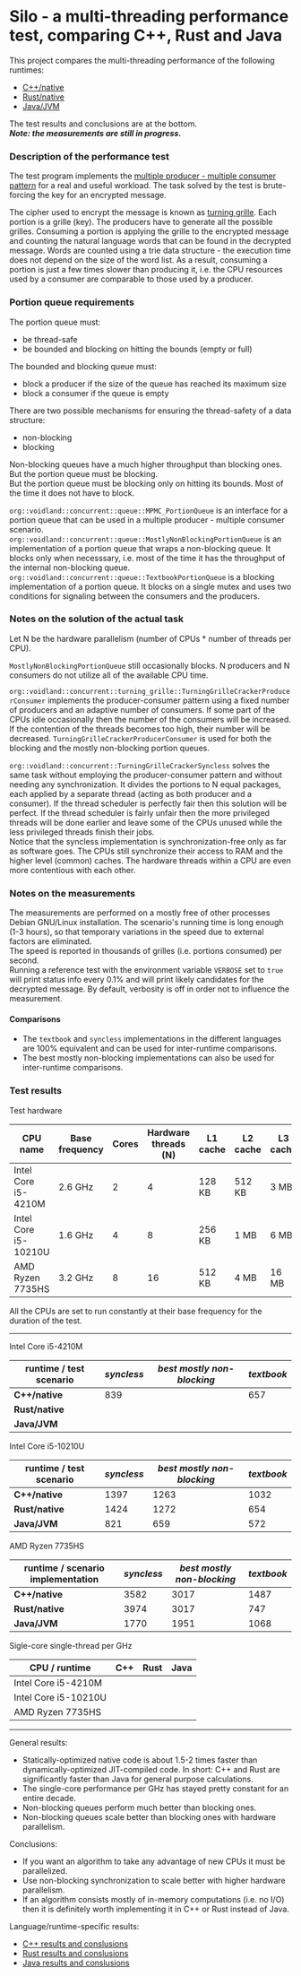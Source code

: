 # Silo - a multi-threading performance test, comparing C++, Rust and Java

This project compares the multi-threading performance of the following runtimes:

- [C++/native](c++/README.md)
- [Rust/native](rust/README.md)
- [Java/JVM](java/README.md)

The test results and conclusions are at the bottom.  
***Note: the measurements are still in progress.***


### Description of the performance test

The test program implements the [multiple producer - multiple consumer pattern](https://en.wikipedia.org/wiki/Producer%E2%80%93consumer_problem) for a real and useful workload. The task solved by the test is brute-forcing the key for an encrypted message.

The cipher used to encrypt the message is known as [turning grille](https://www.dcode.fr/turning-grille-cipher). Each portion is a grille (key). The producers have to generate all the possible grilles. Consuming a portion is applying the grille to the encrypted message and counting the natural language words that can be found in the decrypted message. Words are counted using a trie data structure - the execution time does not depend on the size of the word list. As a result, consuming a portion is just a few times slower than producing it, i.e. the CPU resources used by a consumer are comparable to those used by a producer.  

### Portion queue requirements

The portion queue must:
- be thread-safe
- be bounded and blocking on hitting the bounds (empty or full)

The bounded and blocking queue must:
- block a producer if the size of the queue has reached its maximum size
- block a consumer if the queue is empty

There are two possible mechanisms for ensuring the thread-safety of a data structure:
- non-blocking
- blocking

Non-blocking queues have a much higher throughput than blocking ones.  
But the portion queue must be blocking.  
But the portion queue must be blocking only on hitting its bounds. Most of the time it does not have to block.

`org::voidland::concurrent::queue::MPMC_PortionQueue` is an interface for a portion queue that can be used in a multiple producer - multiple consumer scenario.  
`org::voidland::concurrent::queue::MostlyNonBlockingPortionQueue` is an implementation of a portion queue that wraps a non-blocking queue. It blocks only when necesssary, i.e. most of the time it has the throughput of the internal non-blocking queue.  
`org::voidland::concurrent::queue::TextbookPortionQueue` is a blocking implementation of a portion queue. It blocks on a single mutex and uses two conditions for signaling between the consumers and the producers.


### Notes on the solution of the actual task

Let N be the hardware parallelism (number of CPUs * number of threads per CPU).

`MostlyNonBlockingPortionQueue` still occasionally blocks. N producers and N consumers do not utilize all of the available CPU time.

`org::voidland::concurrent::turning_grille::TurningGrilleCrackerProducerConsumer` implements the producer-consumer pattern using a fixed number of producers and an adaptive number of consumers. If some part of the CPUs idle occasionally then the number of the consumers will be increased. If the contention of the threads becomes too high, their number will be decreased. `TurningGrilleCrackerProducerConsumer` is used for both the blocking and the mostly non-blocking portion queues.

`org::voidland::concurrent::TurningGrilleCrackerSyncless` solves the same task without employing the producer-consumer pattern and without needing any synchronization. It divides the portions to N equal packages, each applied by a separate thread (acting as both producer and a consumer). If the thread scheduler is perfectly fair then this solution will be perfect. If the thread scheduler is fairly unfair then the more privileged threads will be done earlier and leave some of the CPUs unused while the less privileged threads finish their jobs.  
Notice that the syncless implementation is synchronization-free only as far as software goes. The CPUs still synchronize their access to RAM and the higher level (common) caches. The hardware threads within a CPU are even more contentious with each other.

### Notes on the measurements

The measurements are performed on a mostly free of other processes Debian GNU/Linux installation. The scenario's running time is long enough (1-3 hours), so that temporary variations in the speed due to external factors are eliminated.  
The speed is reported in thousands of grilles (i.e. portions consumed) per second.  
Running a reference test with the environment variable `VERBOSE` set to `true` will print status info every 0.1% and will print likely candidates for the decrypted message. By default, verbosity is off in order not to influence the measurement.

#### Comparisons

- The `textbook` and `syncless` implementations in the different languages are 100% equivalent and can be used for inter-runtime comparisons.
- The best mostly non-blocking implementations can also be used for inter-runtime comparisons.

### Test results

Test hardware

| CPU name | Base frequency | Cores | Hardware threads (N) | L1 cache | L2 cache | L3 cache | Year purchased |
|---|---|---|---|---|---|---|---|
| Intel Core i5-4210M | 2.6 GHz | 2 | 4 | 128 KB | 512 KB | 3 MB | 2014 |
| Intel Core i5-10210U | 1.6 GHz | 4 | 8 | 256 KB | 1 MB | 6 MB | 2020 |
| AMD Ryzen 7735HS | 3.2 GHz | 8 | 16 | 512 KB | 4 MB | 16 MB | 2025 |

All the CPUs are set to run constantly at their base frequency for the duration of the test.

---

Intel Core i5-4210M

| runtime / test scenario | *syncless* | *best mostly non-blocking* | *textbook* |
|---|---|---|---|
| **C++/native** | 839 |  | 657 |
| **Rust/native** |  |  |  |
| **Java/JVM** |  |  |  |

Intel Core i5-10210U

| runtime / test scenario | *syncless* | *best mostly non-blocking* | *textbook* |
|---|---|---|---|
| **C++/native** | 1397 | 1263 | 1032 |
| **Rust/native** | 1424 | 1272 | 654 |
| **Java/JVM** | 821 | 659 | 572 |

AMD Ryzen 7735HS

| runtime / scenario implementation | *syncless* | *best mostly non-blocking* | *textbook* |
|---|---|---|---|
| **C++/native** | 3582 | 3017 | 1487 |
| **Rust/native** | 3974 | 3017 | 747 |
| **Java/JVM** | 1770 | 1951 | 1068 |

Sigle-core single-thread per GHz

| CPU / runtime | C++ | Rust | Java |
|---|---|---|---|
| Intel Core i5-4210M |  |  |  |
| Intel Core i5-10210U |  |  |  |
| AMD Ryzen 7735HS |  |  |  |

---

General results:
- Statically-optimized native code is about 1.5-2 times faster than dynamically-optimized JIT-compiled code. In short: C++ and Rust are significantly faster than Java for general purpose calculations.
- The single-core performance per GHz has stayed pretty constant for an entire decade.
- Non-blocking queues perform much better than blocking ones.
- Non-blocking queues scale better than blocking ones with hardware parallelism.

Conclusions:
- If you want an algorithm to take any advantage of new CPUs it must be parallelized.
- Use non-blocking synchronization to scale better with higher hardware parallelism.
- If an algorithm consists mostly of in-memory computations (i.e. no I/O) then it is definitely worth implementing it in C++ or Rust instead of Java.

Language/runtime-specific results:
- [C++ results and conslusions](c++/README.md)
- [Rust results and conslusions](rust/README.md)
- [Java results and conslusions](java/README.md)
